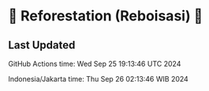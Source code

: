 
# 🌳 Reforestation (Reboisasi) 🌲

## Last Updated

GitHub Actions time: Wed Sep 25 19:13:46 UTC 2024

Indonesia/Jakarta time: Thu Sep 26 02:13:46 WIB 2024
